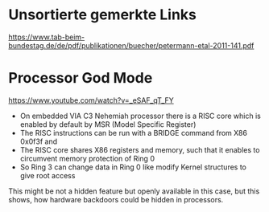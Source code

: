 # Unsortierte gemerkte Links

https://www.tab-beim-bundestag.de/de/pdf/publikationen/buecher/petermann-etal-2011-141.pdf

# Processor God Mode

https://www.youtube.com/watch?v=_eSAF_qT_FY

- On embedded VIA C3 Nehemiah processor there is a RISC core which is enabled by default by MSR (Model Specific Register)
- The RISC instructions can be run with a BRIDGE command from X86 0x0f3f and 
- The RISC core shares X86 registers and memory, such that it enables to circumvent memory protection of Ring 0
- So Ring 3 can change data in Ring 0 like modify Kernel structures to give root access

This might be not a hidden feature but openly available in this case, but this shows, how hardware backdoors could be hidden in processors.
